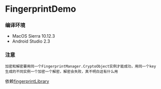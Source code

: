 # FingerprintDemo

### 编译环境
 - MacOS Sierra 10.12.3 
 - Android Studio 2.3
 
### 注意
`加密和解密要用同一个FingerprintManager.CryptoObject实例才能成功，用同一个key生成的不同实例一个加密一个解密，解密会失败，真不明白这有什么用`

依赖[fingerprintLibrary](https://github.com/niyueming/fingerprintLibrary.git)

